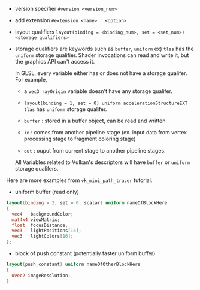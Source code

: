 
- version specifier
	`#version <version_num>`
- add extension
	`#extension <name> : <option>`

- layout qualifiers 
	`layout(binding = <binding_num>, set = <set_num>) <storage qualifiers>`

- storage qualifiers  are keywords such as `buffer`, `uniform`
		ex) `tlas` has the `uniform` storage qualifier. 
		Shader invocations can read and write it, but the graphics API can't access it.

	In GLSL, every variable either has or does not have a storage qualifer.
	For example, 
	 -  a `vec3 rayOrigin` variable doesn't have any storage qualifer.
	 - `layout(binding = 1, set = 0) uniform accelerationStructureEXT tlas` has `uniform` storage qualifer.

	- `buffer` : stored in a buffer object, can be read and written
	- `in` : comes from another pipeline stage (ex. input data from vertex processing stage to fragment coloring stage)
	- `out` : ouput from current stage to another pipeline stages.

	All Variables related to Vulkan's descriptors will have `buffer` or `uniform` storage qualifers.

Here are more examples from `vk_mini_path_tracer` tutorial.
- uniform buffer (read only)
```GLSL
layout(binding = 2, set = 0, scalar) uniform nameOfBlockHere
{
  vec4   backgroundColor;
  mat4x4 viewMatrix;
  float  focusDistance;
  vec3   lightPositions[16];
  vec3   lightColors[16];
};
```

- block of push constant (potentially faster uniform buffer)
```GLSL
layout(push_constant) uniform nameOfOtherBlockHere
{
  uvec2 imageResolution;
}
```